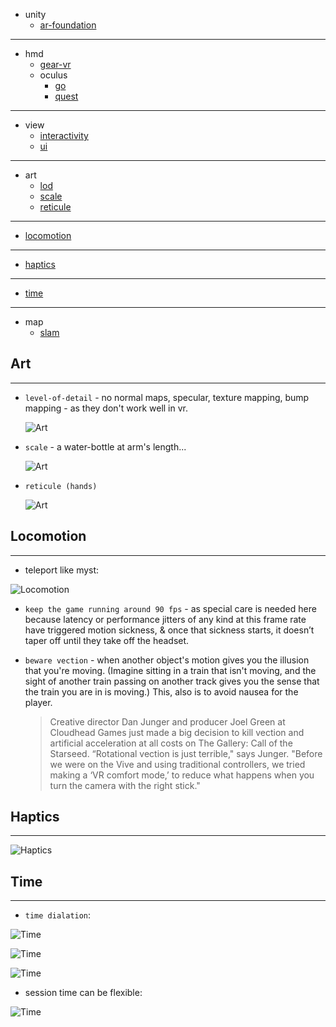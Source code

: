* unity
	* [ar-foundation](./../g-engine/unity/xr/ar-foundation)

---

* hmd
	* [gear-vr](./hmd/gear)
	* oculus
		* [go](./hmd/go)
		* [quest](./hmd/quest)

---

* view
	* [interactivity](./interactivity)
	* [ui](./ui)

---

* art
	* [lod](#lod)
	* [scale](#scale)
	* [reticule](#reticule)

---

* [locomotion](#locomotion)

---

* [haptics](#haptics)

---

* [time](#time)

---

* map
	* [slam](./map/slam)

## Art <a name="art"></a>

---

* `level-of-detail` <a name="lod"></a> - no normal maps, specular, texture mapping, bump mapping - as they don't work well in vr.

	![Art](./_asset/img/12.png)

* `scale` <a name="scale"></a> - a water-bottle at arm's length...

	![Art](./_asset/img/13.png)

* `reticule (hands)` <a name="reticule"></a>

	![Art](./_asset/img/18.png)

## Locomotion <a name="locomotion"></a>

---

* teleport like myst:

![Locomotion](./_asset/img/15.png)

* `keep the game running around 90 fps` - as special care is needed here because latency or performance jitters of any kind at this frame rate have triggered motion sickness, & once that sickness starts, it doesn’t taper off until they take off the headset.

* `beware vection` - when another object's motion gives you the illusion that you're moving. (Imagine sitting in a train that isn't moving, and the sight of another train passing on another track gives you the sense that the train you are in is moving.) This, also is to avoid nausea for the player.

	> Creative director Dan Junger and producer Joel Green at Cloudhead Games just made a big decision to kill vection and artificial acceleration at all costs on The Gallery: Call of the Starseed. “Rotational vection is just terrible," says Junger. "Before we were on the Vive and using traditional controllers, we tried making a ‘VR comfort mode,’ to reduce what happens when you turn the camera with the right stick."

## Haptics <a name="haptics"></a>

---

![Haptics](./_asset/img/17.png)

## Time <a name="time"></a>

---

* `time dialation`:

![Time](./_asset/img/19.png)

![Time](./_asset/img/21.png)

![Time](./_asset/img/22.png)

* session time can be flexible:

![Time](./_asset/img/20.png)